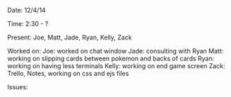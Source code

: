 Date: 12/4/14

Time: 2:30 - ?

Present: Joe, Matt, Jade, Ryan, Kelly, Zack

Worked on: 
	Joe: worked on chat window
	Jade: consulting with Ryan
	Matt: working on slipping cards between pokemon and backs of cards
	Ryan: working on having less terminals
	Kelly: working on end game screen
	Zack: Trello, Notes, working on css and ejs files

Issues: 
